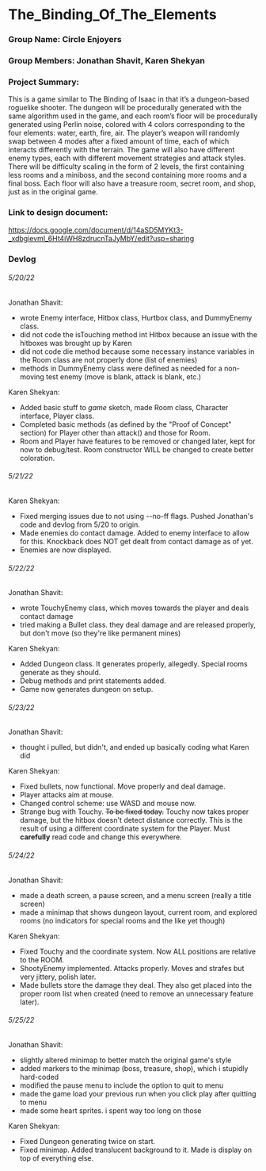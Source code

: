# The_Binding_Of_The_Elements

### Group Name: Circle Enjoyers
### Group Members: Jonathan Shavit, Karen Shekyan

### Project Summary:
This is a game similar to The Binding of Isaac in that it’s a dungeon-based roguelike shooter. The dungeon will be procedurally generated with the same algorithm used in the game, and each room’s floor will be procedurally generated using Perlin noise, colored with 4 colors corresponding to the four elements: water, earth, fire, air. The player’s weapon will randomly swap between 4 modes after a fixed amount of time, each of which interacts differently with the terrain. The game will also have different enemy types, each with different movement strategies and attack styles. There will be difficulty scaling in the form of 2 levels, the first containing less rooms and a miniboss, and the second containing more rooms and a final boss. Each floor will also have a treasure room, secret room, and shop, just as in the original game.



### Link to design document:
https://docs.google.com/document/d/14aSD5MYKt3-_xdbgievmI_6Ht4iWH8zdrucnTaJyMbY/edit?usp=sharing


### Devlog
###### 5/20/22
Jonathan Shavit:
- wrote Enemy interface, Hitbox class, Hurtbox class, and DummyEnemy class.
- did not code the isTouching method int Hitbox because an issue with the hitboxes was brought up by Karen
- did not code die method because some necessary instance variables in the Room class are not properly done (list of enemies)
- methods in DummyEnemy class were defined as needed for a non-moving test enemy (move is blank, attack is blank, etc.)

Karen Shekyan:
- Added basic stuff to *game* sketch, made Room class, Character interface, Player class.
- Completed basic methods (as defined by the "Proof of Concept" section) for Player other than attack() and those for Room.
- Room and Player have features to be removed or changed later, kept for now to debug/test. Room constructor WILL be changed to create better coloration.

###### 5/21/22
Karen Shekyan:
- Fixed merging issues due to not using --no-ff flags. Pushed Jonathan's code and devlog from 5/20 to origin.
- Made enemies do contact damage. Added to enemy interface to allow for this. Knockback does NOT get dealt from contact damage as of yet.
- Enemies are now displayed.

###### 5/22/22
Jonathan Shavit:
- wrote TouchyEnemy class, which moves towards the player and deals contact damage
- tried making a Bullet class. they deal damage and are released properly, but don't move (so they're like permanent mines)

Karen Shekyan:
- Added Dungeon class. It generates properly, allegedly. Special rooms generate as they should.
- Debug methods and print statements added.
- Game now generates dungeon on setup.

###### 5/23/22
Jonathan Shavit:
- thought i pulled, but didn't, and ended up basically coding what Karen did

Karen Shekyan:
- Fixed bullets, now functional. Move properly and deal damage.
- Player attacks aim at mouse.
- Changed control scheme: use WASD and mouse now.
- Strange bug with Touchy. ~~To be fixed today.~~ Touchy now takes proper damage, but the hitbox doesn't detect distance correctly. This is the result of using a different coordinate system for the Player. Must **carefully** read code and change this everywhere.

###### 5/24/22

Jonathan Shavit:
- made a death screen, a pause screen, and a menu screen (really a title screen)
- made a minimap that shows dungeon layout, current room, and explored rooms (no indicators for special rooms and the like yet though)

Karen Shekyan:
- Fixed Touchy and the coordinate system. Now ALL positions are relative to the ROOM.
- ShootyEnemy implemented. Attacks properly. Moves and strafes but very jittery, polish later.
- Made bullets store the damage they deal. They also get placed into the proper room list when created (need to remove an unnecessary feature later).

###### 5/25/22

Jonathan Shavit:
- slightly altered minimap to better match the original game's style
- added markers to the minimap (boss, treasure, shop), which i stupidly hard-coded
- modified the pause menu to include the option to quit to menu
- made the game load your previous run when you click play after quitting to menu
- made some heart sprites. i spent way too long on those

Karen Shekyan:
- Fixed Dungeon generating twice on start.
- Fixed minimap. Added translucent background to it. Made is display on top of everything else.
